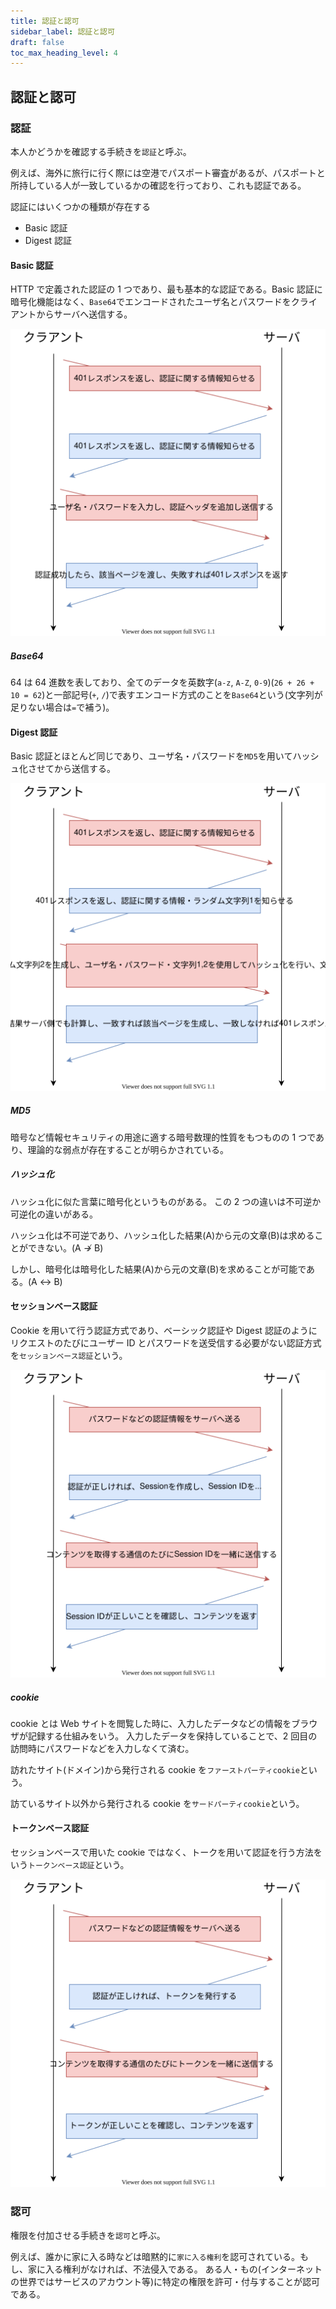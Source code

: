 ```yaml
---
title: 認証と認可
sidebar_label: 認証と認可
draft: false
toc_max_heading_level: 4
---
```


## 認証と認可

### 認証

本人かどうかを確認する手続きを`認証`と呼ぶ。

例えば、海外に旅行に行く際には空港でパスポート審査があるが、パスポートと所持している人が一致しているかの確認を行っており、これも認証である。

認証にはいくつかの種類が存在する

- Basic 認証
- Digest 認証

#### Basic 認証

HTTP で定義された認証の 1 つであり、最も基本的な認証である。Basic 認証に暗号化機能はなく、`Base64`でエンコードされたユーザ名とパスワードをクライアントからサーバへ送信する。

![イメージ図](/img/svg/Other/certification/certification-1.drawio.svg "Basic認証")

##### Base64

64 は 64 進数を表しており、全てのデータを英数字(`a-z`, `A-Z`, `0-9`)(`26 + 26 + 10 = 62`)と一部記号(`+`, `/`)で表すエンコード方式のことを`Base64`という(文字列が足りない場合は`=`で補う)。

#### Digest 認証

Basic 認証とほとんど同じであり、ユーザ名・パスワードを`MD5`を用いてハッシュ化させてから送信する。

![イメージ図](/img/svg/Other/certification/certification-2.drawio.svg "Digest認証")

##### MD5

暗号など情報セキュリティの用途に適する暗号数理的性質をもつものの 1 つであり、理論的な弱点が存在することが明らかされている。

##### ハッシュ化

ハッシュ化に似た言葉に暗号化というものがある。
この 2 つの違いは不可逆か可逆化の違いがある。

ハッシュ化は不可逆であり、ハッシュ化した結果(A)から元の文章(B)は求めることができない。(A $\nrightarrow$ B)

しかし、暗号化は暗号化した結果(A)から元の文章(B)を求めることが可能である。(A $\leftrightarrow$ B)

#### セッションベース認証

Cookie を用いて行う認証方式であり、ベーシック認証や Digest 認証のようにリクエストのたびにユーザー ID とパスワードを送受信する必要がない認証方式を`セッションベース認証`という。

![イメージ図](/img/svg/Other/certification/certification-3.drawio.svg "セッションベース認証")

##### cookie

cookie とは Web サイトを閲覧した時に、入力したデータなどの情報をブラウザが記録する仕組みをいう。
入力したデータを保持していることで、2 回目の訪問時にパスワードなどを入力しなくて済む。

訪れたサイト(ドメイン)から発行される cookie を`ファーストパーティcookie`という。

訪ているサイト以外から発行される cookie を`サードパーティcookie`という。

#### トークンベース認証

セッションベースで用いた cookie ではなく、トークを用いて認証を行う方法をいう`トークンベース認証`という。

![イメージ図](/img/svg/Other/certification/certification-4.drawio.svg "トークンベース認証")

### 認可

権限を付加させる手続きを`認可`と呼ぶ。

例えば、誰かに家に入る時などは暗黙的に`家に入る権利`を認可されている。もし、家に入る権利がなければ、不法侵入である。
ある人・もの(インターネットの世界ではサービスのアカウント等)に特定の権限を許可・付与することが認可である。
